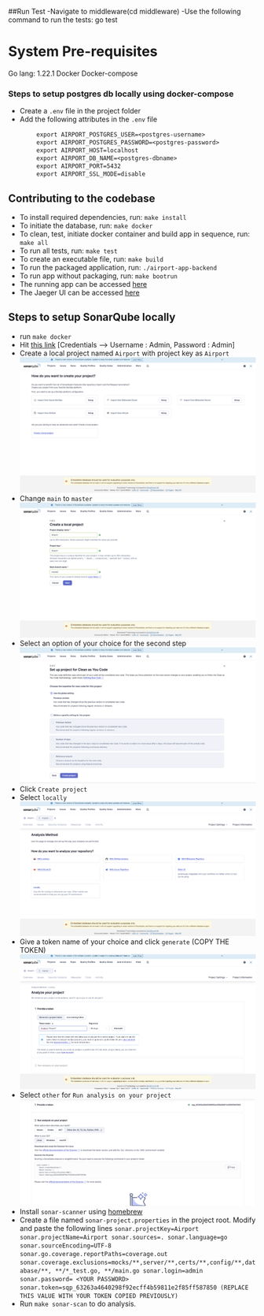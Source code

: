 ##Run Test
    -Navigate to middleware(cd middleware)
    -Use the following command to run the tests:
        go test

# System Pre-requisites

Go lang: 1.22.1
Docker
Docker-compose

### Steps to setup postgres db locally using docker-compose

- Create a `.env` file in the project folder
- Add the following attributes in the `.env` file
```
        export AIRPORT_POSTGRES_USER=<postgres-username>
        export AIRPORT_POSTGRES_PASSWORD=<postgres-password>
        export AIRPORT_HOST=localhost
        export AIRPORT_DB_NAME=<postgres-dbname>
        export AIRPORT_PORT=5432
        export AIRPORT_SSL_MODE=disable
```
## Contributing to the codebase

- To install required dependencies, run: `make install`
- To initiate the database, run: `make docker`
- To clean, test, initiate docker container and build app in sequence, run: `make all`
- To run all tests, run: `make test`
- To create an executable file, run: `make build`
- To run the packaged application, run: `./airport-app-backend`
- To run app without packaging, run: `make bootrun`
- The running app can be accessed [here](https://0.0.0.0:8080/)
- The Jaeger UI can be accessed [here](http://localhost:16686)

## Steps to setup SonarQube locally

- run `make docker`
- Hit [this link](http://localhost:9000/) [Credentials --> Username : Admin, Password : Admin]
- Create a local project named `Airport` with project key as `Airport` ![Image](Images/FirstStep.png)
- Change `main` to `master` ![Image](Images/LocalProject.png)
- Select an option of your choice for the second step ![Image](Images/SecondStep.png)
- Click `Create project`
- Select `locally` ![Image](Images/Locally.png)
- Give a token name of your choice and click `generate` (COPY THE TOKEN) ![Image](Images/Token.png)
- Select `other` for `Run analysis on your project` ![Image](Images/RunAnalysis.png)
- Install `sonar-scanner` using [homebrew](https://brew.sh/)
- Create a file named `sonar-project.properties` in the project root. Modify and paste the following lines
     `sonar.projectKey=Airport
      sonar.projectName=Airport
      sonar.sources=.
      sonar.language=go
      sonar.sourceEncoding=UTF-8
      sonar.go.coverage.reportPaths=coverage.out
      sonar.coverage.exclusions=mocks/**,server/**,certs/**,config/**,database/**, **/*_test.go, **/main.go
      sonar.login=admin
      sonar.password= <YOUR PASSWORD>
      sonar.token=sqp_63263a4640298f92ecff4b59811e2f85ff587850 (REPLACE THIS VALUE WITH YOUR TOKEN COPIED PREVIOUSLY)`
- Run `make sonar-scan` to do analysis.

